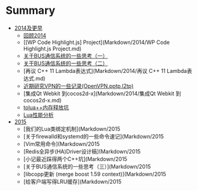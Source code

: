 # Summary

* [2014及更早](Markdown/2014/README.md)
    * [回顾2014](Markdown/2014/回顾2014.md)
    * [\[WP Code Highlight.js\] Project](Markdown/2014/WP Code Highlight.js Project.md)
    * [关于BUS通信系统的一些思考（一）](Markdown/2014/关于BUS通信系统的一些思考（一）.md)
    * [关于BUS通信系统的一些思考（二）](Markdown/2014/关于BUS通信系统的一些思考（二）.md)
    * [再议 C++ 11 Lambda表达式](Markdown/2014/再议 C++ 11 Lambda表达式.md)
    * [近期研究VPN的一些记录(OpenVPN,pptp,l2tp)](Markdown/2014/近期研究VPN的一些记录\(OpenVPN,pptp,l2tp\).md)
    * [集成Qt Webkit 到cocos2d-x](Markdown/2014/集成Qt Webkit 到cocos2d-x.md)
    * [tolua++内存释放坑](Markdown/2014/tolua++内存释放坑.md)
    * [Lua性能分析](Markdown/2014/Lua性能分析.md)
* [2015](Markdown/2015/README.md)
    * [我们的Lua类绑定机制](Markdown/2015
    * [关于firewalld和systemd的一些命令速记](Markdown/2015
    * [Vim常用命令](Markdown/2015
    * [Redis全异步(HA)Driver设计稿](Markdown/2015
    * [小记最近踩得两个C++坑](Markdown/2015
    * [关于BUS通信系统的一些思考（三）](Markdown/2015
    * [libcopp更新 (merge boost 1.59 context)](Markdown/2015
    * [给客户端写得LRU缓存](Markdown/2015


